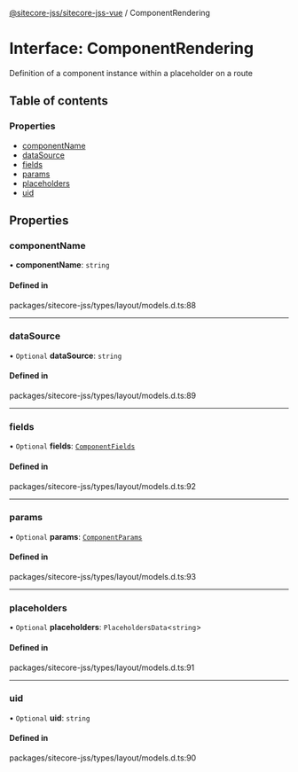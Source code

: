 [@sitecore-jss/sitecore-jss-vue](../README.md) / ComponentRendering

# Interface: ComponentRendering

Definition of a component instance within a placeholder on a route

## Table of contents

### Properties

- [componentName](ComponentRendering.md#componentname)
- [dataSource](ComponentRendering.md#datasource)
- [fields](ComponentRendering.md#fields)
- [params](ComponentRendering.md#params)
- [placeholders](ComponentRendering.md#placeholders)
- [uid](ComponentRendering.md#uid)

## Properties

### componentName

• **componentName**: `string`

#### Defined in

packages/sitecore-jss/types/layout/models.d.ts:88

___

### dataSource

• `Optional` **dataSource**: `string`

#### Defined in

packages/sitecore-jss/types/layout/models.d.ts:89

___

### fields

• `Optional` **fields**: [`ComponentFields`](ComponentFields.md)

#### Defined in

packages/sitecore-jss/types/layout/models.d.ts:92

___

### params

• `Optional` **params**: [`ComponentParams`](ComponentParams.md)

#### Defined in

packages/sitecore-jss/types/layout/models.d.ts:93

___

### placeholders

• `Optional` **placeholders**: `PlaceholdersData`\<`string`\>

#### Defined in

packages/sitecore-jss/types/layout/models.d.ts:91

___

### uid

• `Optional` **uid**: `string`

#### Defined in

packages/sitecore-jss/types/layout/models.d.ts:90
